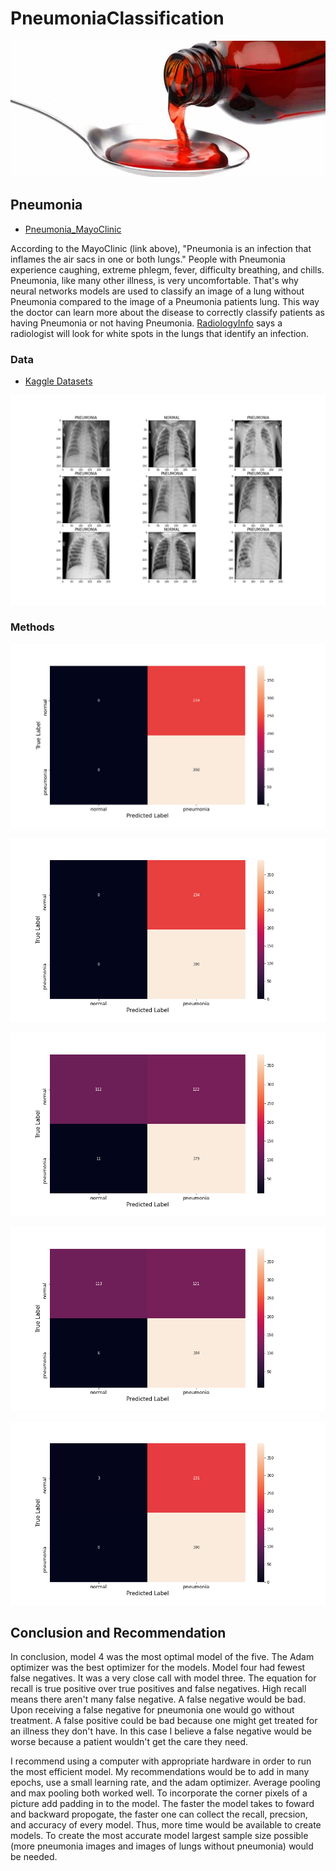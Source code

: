 # PneumoniaClassification

![medicine](codeine.jpg)

## Pneumonia

* [Pneumonia_MayoClinic](https://www.mayoclinic.org/diseases-conditions/pneumonia/symptoms-causes/syc-20354204#:~:text=Pneumonia%20is%20an%20infection%20that,and%20fungi%2C%20can%20cause%20pneumonia.)

According to the MayoClinic (link above), "Pneumonia is an infection that inflames the air sacs in one or both lungs." People with Pneumonia experience caughing, extreme phlegm, fever, difficulty breathing, and chills. Pneumonia, like many other illness, is very uncomfortable. That's why neural networks models are used to classify an image of a lung without Pneumonia compared to the image of a Pneumonia patients lung. This way the doctor can learn more about the disease to correctly classify patients as having Pneumonia or not having Pneumonia. [RadiologyInfo](https://www.radiologyinfo.org/en/info.cfm?pg=pneumonia) says a radiologist will look for white spots in the lungs that identify an infection.

### Data

* [Kaggle Datasets](https://www.kaggle.com/paultimothymooney/chest-xray-pneumonia)


![chest_xrays](images/chest_xrays.png)

### Methods

![model1](images/model1cm.png)

![model2](images/model2cm.png)

![model3](images/model3cm.png)

![model4](images/model4cm.png)

![model5](images/model5cm.png)

## Conclusion and Recommendation

In conclusion, model 4 was the most optimal model of the five. The Adam optimizer was the best optimizer for the models. Model four had fewest false negatives. It was a very close call with model three. The equation for recall is true positive over true positives and false negatives. High recall means there aren't many false negative. A false negative would be bad. Upon receiving a false negative for pneumonia one would go without treatment. A false positive could be bad because one might get treated for an illness they don't have. In this case I believe a false negative would be worse because a patient wouldn't get the care they need. 

I recommend using a computer with appropriate hardware in order to run the most efficient model. My recommendations would be to add in many epochs, use a small learning rate, and the adam optimizer. Average pooling and max pooling both worked well. To incorporate the corner pixels of a picture add padding in to the model. The faster the model takes to foward and backward propogate, the faster one can collect the recall, precsion, and accuracy of every model. Thus, more time would be available to create models. To create the most accurate model largest sample size possible (more pneumonia images and images of lungs without pneumonia) would be needed.


